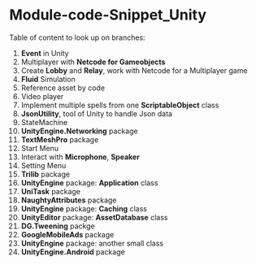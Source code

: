 # Module-code-Snippet_Unity

Table of content to look up on branches: <br>

1. **Event** in Unity <br>
2. Multiplayer with **Netcode for Gameobjects** <br>
3. Create **Lobby** and **Relay**, work with Netcode for a Multiplayer game <br>
4. **Fluid** Simulation <br>
5. Reference asset by code <br>
6. Video player <br>
7. Implement multiple spells from one **ScriptableObject** class <br>
8. **JsonUtility**, tool of Unity to handle Json data <br>
9. StateMachine <br>
10. **UnityEngine.Networking** package<br>
11. **TextMeshPro** package
12. Start Menu
13. Interact with **Microphone**, **Speaker**
14. Setting Menu
15. **Trilib** package
16. **UnityEngine** package: **Application** class
17. **UniTask** package
18. **NaughtyAttributes** package
19. **UnityEngine** package: **Caching** class
20. **UnityEditor** package: **AssetDatabase** class
21. **DG.Tweening** packge
22. **GoogleMobileAds** package
23. **UnityEngine** package: another small class
24. **UnityEngine.Android** package